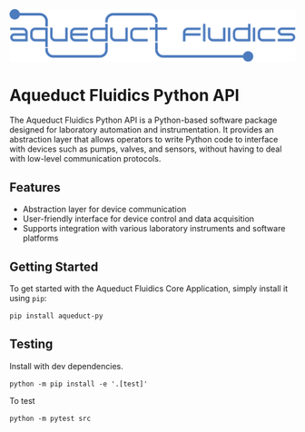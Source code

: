 <p><img src="https://github.com/aqueductfluidics/.github/blob/main/profile/assets/images/logo_blue.svg" alt="Aqueduct Fluidics" /></p>

# Aqueduct Fluidics Python API

The Aqueduct Fluidics Python API is a Python-based software package designed for laboratory automation and instrumentation. It provides an abstraction layer that allows operators to write Python code to interface with devices such as pumps, valves, and sensors, without having to deal with low-level communication protocols.

## Features

-   Abstraction layer for device communication
-   User-friendly interface for device control and data acquisition
-   Supports integration with various laboratory instruments and software platforms

## Getting Started

To get started with the Aqueduct Fluidics Core Application, simply install it using `pip`:

```bash
pip install aqueduct-py
```

## Testing

Install with dev dependencies.

```text
python -m pip install -e '.[test]'
```

To test

```text
python -m pytest src
```
